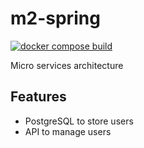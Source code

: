 # m2-spring

[![docker compose build](https://github.com/garrou/m2-spring/actions/workflows/docker-compose-build.yml/badge.svg)](https://github.com/garrou/m2-spring/actions/workflows/docker-compose-build.yml)

Micro services architecture

## Features

- PostgreSQL to store users
- API to manage users